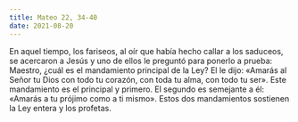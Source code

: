 ```yaml
---
title: Mateo 22, 34-40
date: 2021-08-20
---
```


En aquel tiempo, los fariseos, al oír que había hecho callar a los saduceos, se
acercaron a Jesús y uno de ellos le preguntó para ponerlo a prueba: Maestro,
¿cuál es el mandamiento principal de la Ley? El le dijo: «Amarás al Señor tu Dios
con todo tu corazón, con toda tu alma, con todo tu ser».
Este mandamiento es el principal y primero.
El segundo es semejante a él: «Amarás a tu prójimo como a ti mismo».
Estos dos mandamientos sostienen la Ley entera y los profetas.
